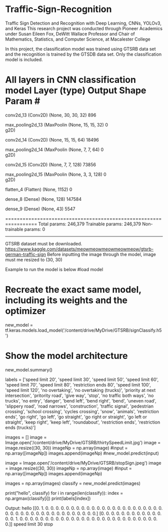 # Traffic-Sign-Recognition
Traffic Sign Detection and Recognition with Deep Learning, CNNs, YOLOv3, and Keras
This research project was conducted through Pioneer Academics under Susan Eileen Fox, DeWitt Wallace Professor and Chair of Mathematics,
Statistics, and Computer Science, at Macalester College

In this project, the classification model was trained using GTSRB data set and the recognition is trained by the GTSDB data set. Only the classification model is included.  

All layers in CNN classification model
 Layer (type)                Output Shape              Param #   
=================================================================
 conv2d_13 (Conv2D)          (None, 30, 30, 32)        896       
                                                                 
 max_pooling2d_13 (MaxPoolin  (None, 15, 15, 32)       0         
 g2D)                                                            
                                                                 
 conv2d_14 (Conv2D)          (None, 15, 15, 64)        18496     
                                                                 
 max_pooling2d_14 (MaxPoolin  (None, 7, 7, 64)         0         
 g2D)                                                            
                                                                 
 conv2d_15 (Conv2D)          (None, 7, 7, 128)         73856     
                                                                 
 max_pooling2d_15 (MaxPoolin  (None, 3, 3, 128)        0         
 g2D)                                                            
                                                                 
 flatten_4 (Flatten)         (None, 1152)              0         
                                                                 
 dense_8 (Dense)             (None, 128)               147584    
                                                                 
 dense_9 (Dense)             (None, 43)                5547      
                                                                 
=================================================================
Total params: 246,379
Trainable params: 246,379
Non-trainable params: 0
_________________________________________________________________

GTSRB dataset must be downloaded. https://www.kaggle.com/datasets/meowmeowmeowmeowmeow/gtsrb-german-traffic-sign
Before inputting the image through the model, image must me resized to (30, 30)

Example to run the model is below 
#load model
# Recreate the exact same model, including its weights and the optimizer
new_model = tf.keras.models.load_model('/content/drive/MyDrive/GTSRB/signClassify.h5')

# Show the model architecture
new_model.summary()

labels = ['speed limit 20', 'speed limit 30', 'speed limit 50', 'speed limit 60', 'speed limit 70', 'speed limit 80', 'restriction ends 80', 'speed limit 100', 'speed limit 120', 'no overtaking', 'no overtaking (trucks)', 
             'priority at next intersection', 'pritority road', 'give way', 'stop', 'no traffic both ways', 'no trucks', 'no entry', 'danger', 'bend left', 'bend right', 'bend', 'uneven road', 'slippery road', 'road narrows',
             'construction', 'traffic signal', 'pedestrian crossing', 'school crossing', 'cycles crossing', 'snow', 'animals', 'restriction ends', 'go right', 'go left', 'go straight', 'go right or straight',
             'go left or straight', 'keep right', 'keep left', 'roundabout', 'restriction ends', 'restriction ends (trucks)']

images = []
image = Image.open('/content/drive/MyDrive/GTSRB/thirtySpeedLimit.jpg')
image = image.resize((30, 30))
imageNp = np.array(image)
#input = np.array([imageNp])
images.append(imageNp)
#new_model.predict(input)

image = Image.open('/content/drive/MyDrive/GTSRB/stopSign.jpeg')
image = image.resize((30, 30))
imageNp = np.array(image)
#input = np.array([imageNp])
images.append(imageNp)

images = np.array(images)
classify = new_model.predict(images)

print("hello", classify)
for i in range(len(classify)):
  index = np.argmax(classify[i])
  print(labels[index])
  
  Output: hello [[0. 1. 0. 0. 0. 0. 0. 0. 0. 0. 0. 0. 0. 0. 0. 0. 0. 0. 0. 0. 0. 0. 0. 0.
  0. 0. 0. 0. 0. 0. 0. 0. 0. 0. 0. 0. 0. 0. 0. 0. 0. 0. 0.]
 [0. 0. 0. 0. 0. 0. 0. 0. 0. 0. 0. 0. 0. 0. 1. 0. 0. 0. 0. 0. 0. 0. 0. 0.
  0. 0. 0. 0. 0. 0. 0. 0. 0. 0. 0. 0. 0. 0. 0. 0. 0. 0. 0.]]
speed limit 30
stop
